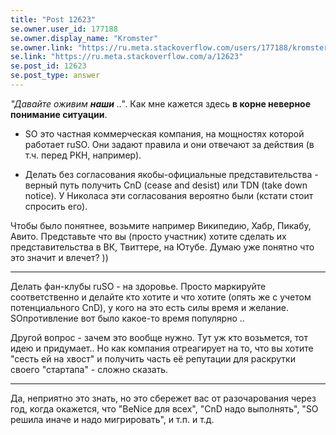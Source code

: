 ```yaml
---
title: "Post 12623"
se.owner.user_id: 177188
se.owner.display_name: "Kromster"
se.owner.link: "https://ru.meta.stackoverflow.com/users/177188/kromster"
se.link: "https://ru.meta.stackoverflow.com/a/12623"
se.post_id: 12623
se.post_type: answer
---
```

<p><em>&quot;Давайте оживим <strong>наши</strong> ..&quot;</em>. Как мне кажется здесь <strong>в корне неверное понимание ситуации</strong>.</p>
<ul>
<li><p>SO это частная коммерческая компания, на мощностях которой работает ruSO. Они задают правила и они отвечают за действия (в т.ч. перед РКН, например).</p>
</li>
<li><p>Делать без согласования якобы-официальные представительства - верный путь получить CnD (cease and desist) или TDN (take down notice). У Николаса эти согласования вероятно были (кстати стоит спросить его).</p>
</li>
</ul>
<p>Чтобы было понятнее, возьмите например Википедию, Хабр, Пикабу, Авито. Представьте что вы (просто участник) хотите сделать их представительства в ВК, Твиттере, на Ютубе. Думаю уже понятно что это значит и влечет? ))</p>
<hr />
<p>Делать фан-клубы ruSO - на здоровье. Просто маркируйте соответственно и делайте кто хотите и что хотите (опять же с учетом потенциального CnD), у кого на это есть силы время и желание. SOпротивление вот было какое-то время популярно ..</p>
<p>Другой вопрос - зачем это вообще нужно. Тут уж кто возьмется, тот идею и придумает.. Но как компания отреагирует на то, что вы хотите &quot;сесть ей на хвост&quot; и получить часть её репутации для раскрутки своего &quot;стартапа&quot; - сложно сказать.</p>
<hr />
<p>Да, неприятно это знать, но это сбережет вас от разочарования через год, когда окажется, что &quot;BeNice для всех&quot;, &quot;CnD надо выполнять&quot;, &quot;SO решила иначе и надо мигрировать&quot;, и т.п. и т.д.</p>

